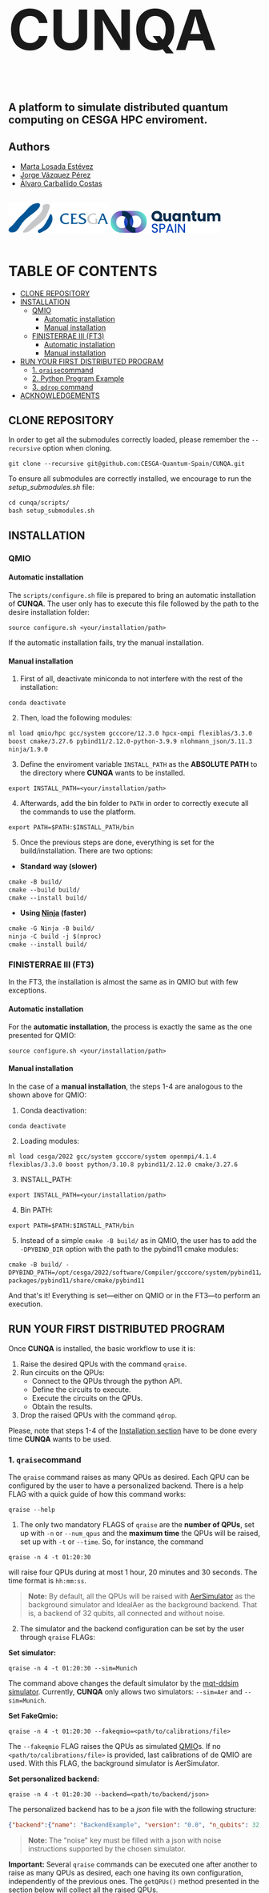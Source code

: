 <h1 style="font-size:8em;" style="text-align: center;"> CUNQA </h1>
<h2> A platform to simulate distributed quantum computing on CESGA HPC enviroment. </h2>


<h2> Authors </h2>
<ul>
  <li> <a href="https://github.com/martalosada">Marta Losada Estévez </a> </li>
  <li> <a href="https://github.com/jorgevazquezperez">Jorge Vázquez Pérez </a></li>
  <li> <a href="https://github.com/alvarocarballido">Álvaro Carballido Costas </a></li>
  <br> 
</ul>

<a href="https://www.cesga.es/"><img src="docs/images/cesga_logo.png" alt="CESGA Logo" width="200" height="60"></a> 
<a href="https://quantumspain-project.es/"><img src="docs/images/quantumspain_logo.png" alt="QuantumSpain Logo" width="220" height="45"></a>
<br> 
<br>

# TABLE OF CONTENTS
  - [CLONE REPOSITORY](#clone-repository)
  - [INSTALLATION](#installation)
    - [QMIO](#qmio)
      - [Automatic installation](#automatic-installation)
      - [Manual installation](#manual-installation)
    - [FINISTERRAE III (FT3)](#finisterrae-iii-ft3)
      - [Automatic installation](#automatic-installation-1)
      - [Manual installation](#manual-installation-1)
  - [RUN YOUR FIRST DISTRIBUTED PROGRAM](#run-your-first-distributed-program)
    - [1. `qraise`command](#1-qraisecommand)
    - [2. Python Program Example](#2-python-program-example)
    - [3. `qdrop` command](#3-qdrop-command)
  - [ACKNOWLEDGEMENTS](#acknowledgements)


## CLONE REPOSITORY
In order to get all the submodules correctly loaded, please remember the `--recursive` option when cloning.

```console
git clone --recursive git@github.com:CESGA-Quantum-Spain/CUNQA.git
```
To ensure all submodules are correctly installed, we encourage to run the *setup_submodules.sh* file:

```console
cd cunqa/scripts/
bash setup_submodules.sh
```

## INSTALLATION 
### QMIO
#### Automatic installation
The `scripts/configure.sh` file is prepared to bring an automatic installation of **CUNQA**. The user only has to execute this file followed by the path to the desire installation folder: 

```console
source configure.sh <your/installation/path>
``` 

If the automatic installation fails, try the manual installation.

#### Manual installation

1. First of all, deactivate miniconda to not interfere with the rest of the installation:

```console
conda deactivate
```

2. Then, load the following modules:

```console
ml load qmio/hpc gcc/system gcccore/12.3.0 hpcx-ompi flexiblas/3.3.0 boost cmake/3.27.6 pybind11/2.12.0-python-3.9.9 nlohmann_json/3.11.3 ninja/1.9.0
```

3. Define the enviroment variable `INSTALL_PATH` as the **ABSOLUTE PATH** to the directory where **CUNQA** wants to be installed. 

```console
export INSTALL_PATH=<your/installation/path>
```

4. Afterwards, add the bin folder to `PATH` in order to correctly execute all the commands to use the platform.

```console
export PATH=$PATH:$INSTALL_PATH/bin
```

5. Once the previous steps are done, everything is set for the build/installation. There are two options: 
    
* **Standard way (slower)**
```console
cmake -B build/ 
cmake --build build/
cmake --install build/
```

* **Using [Ninja](https://ninja-build.org/) (faster)**
```console
cmake -G Ninja -B build/
ninja -C build -j $(nproc)
cmake --install build/
```


### FINISTERRAE III (FT3)

In the FT3, the installation is almost the same as in QMIO but with few exceptions. 

#### Automatic installation
For the **automatic installation**, the process is exactly the same as the one presented for QMIO:

```console
source configure.sh <your/installation/path>
``` 

#### Manual installation
In the case of a **manual installation**, the steps 1-4 are analogous to the shown above for QMIO:

1. Conda deactivation:

```console
conda deactivate
```

2. Loading modules:

```console
ml load cesga/2022 gcc/system gcccore/system openmpi/4.1.4 flexiblas/3.3.0 boost python/3.10.8 pybind11/2.12.0 cmake/3.27.6
```

3. INSTALL_PATH:

```console
export INSTALL_PATH=<your/installation/path>
```

4. Bin PATH:

```console
export PATH=$PATH:$INSTALL_PATH/bin
```

5. Instead of a simple `cmake -B build/` as in QMIO, the user has to add the `-DPYBIND_DIR` option with the path to the pybind11 cmake modules:

```console
cmake -B build/ -DPYBIND_PATH=/opt/cesga/2022/software/Compiler/gcccore/system/pybind11/2.12.0/lib/python3.9/site-packages/pybind11/share/cmake/pybind11
```

And that's it! Everything is set—either on QMIO or in the FT3—to perform an execution. 

## RUN YOUR FIRST DISTRIBUTED PROGRAM

Once **CUNQA** is installed, the basic workflow to use it is:
1. Raise the desired QPUs with the command `qraise`.
2. Run circuits on the QPUs:
    - Connect to the QPUs through the python API.
    - Define the circuits to execute.
    - Execute the circuits on the QPUs.
    - Obtain the results.
3. Drop the raised QPUs with the command `qdrop`.

Please, note that steps 1-4 of the [Installation section](#installation) have to be done every time **CUNQA** wants to be used.

### 1. `qraise`command
The `qraise` command raises as many QPUs as desired. Each QPU can be configured by the user to have a personalized backend. There is a help FLAG with a quick guide of how this command works:
```console
qraise --help
```
1. The only two mandatory FLAGS of `qraise` are the **number of QPUs**, set up with `-n` or `--num_qpus` and the **maximum time** the QPUs will be raised, set up with `-t` or `--time`. 
So, for instance, the command 
```console 
qraise -n 4 -t 01:20:30
``` 
will raise four QPUs during at most 1 hour, 20 minutes and 30 seconds. The time format is `hh:mm:ss`.
> **Note:** By default, all the QPUs will be raised with [AerSimulator](https://github.com/Qiskit/qiskit-aer) as the background simulator and IdealAer as the background backend. That is, a backend of 32 qubits, all connected and without noise.
2. The simulator and the backend configuration can be set by the user through `qraise` FLAGs:

**Set simulator:** 
```console
qraise -n 4 -t 01:20:30 --sim=Munich
```
The command above changes the default simulator by the [mqt-ddsim simulator](https://github.com/cda-tum/mqt-ddsim). Currently, **CUNQA** only allows two simulators: ``--sim=Aer`` and ``--sim=Munich``.

**Set FakeQmio:**
```console
qraise -n 4 -t 01:20:30 --fakeqmio=<path/to/calibrations/file>
```
The `--fakeqmio` FLAG raises the QPUs as simulated [QMIO](https://www.cesga.es/infraestructuras/cuantica/)s. If no `<path/to/calibrations/file>` is provided, last calibrations of de QMIO are used. With this FLAG, the background simulator is AerSimulator.

**Set personalized backend:**
```console
qraise -n 4 -t 01:20:30 --backend=<path/to/backend/json>
```
The personalized backend has to be a *json* file with the following structure:
```json
{"backend":{"name": "BackendExample", "version": "0.0", "n_qubits": 32,"url": "", "is_simulator": true, "conditional": true, "memory": true, "max_shots": 1000000, "description": "", "basis_gates": [], "custom_instructions": "", "gates": [], "coupling_map": []}, "noise": {}}
```

> **Note:** The "noise" key must be filled with a json with noise instructions supported by the chosen simulator.

**Important:** Several `qraise` commands can be executed one after another to raise as many QPUs as desired, each one having its own configuration, independently of the previous ones. The `getQPUs()` method presented in the section below will collect all the raised QPUs.

### 2. Python Program Example
Once the QPUs are raised, they are ready to execute any quantum circuit. The following script shows a basic workflow.

**Warning:** To execute the following python example it is needed  to load the [Qiskit](https://github.com/Qiskit/qiskit) module:

In QMIO:
```console 
module load qmio/hpc gcc/12.3.0 qiskit/1.2.4-python-3.9.9
```

In FT3:
```console 
module load cesga/2022 gcc/system qiskit/1.2.4
```


```python 
# Python Script Example

import os
import sys

# Adding pyhton folder path to detect modules
INSTALL_PATH = os.getenv("INSTALL_PATH")
sys.path.insert(0, INSTALL_PATH)

# Let's get the raised QPUs
from cunqa.qpu import getQPUs

qpus  = getQPUs() # List of raised QPUs
for q in qpus:
    print(f"QPU {q.id}, name: {q.backend.name}, backend: {q.backend.simulator}, version: {q.backend.version}.")

# Let's create a circuit to run in our QPUs
from qiskit import QuantumCircuit

N_QUBITS = 2 # Number of qubits
qc = QuantumCircuit(N_QUBITS)
qc.h(0)
qc.cx(0,1)
qc.measure_all()

# Time to run
qpu0 = qpu[0] # Select one of the raise QPUs

job = qpu0.run(qc, transpile = True, shots = 1000)

result = job.result() # Get the result of the execution

counts = result.get_counts() 
```

**Note:** It is not mandatory to run a *QuantumCircuit* from Qiskit. The `.run` method also supports *OpenQASM 2.0* and *json* format. The last with the following structure: 
```json
{"instructions": [{"name": "h", "qubits": [0], "params": []},{"name": "cx", "qubits": [0, 1], "params": []}, {"name": "rx", "qubits": [0], "params": [0.39528385768119634]}, {"name": "measure", "qubits": [0], "memory": [0]}], "num_qubits": 2, "num_clbits": 4, "quantum_registers": {"q": [0, 1]}, "classical_registers": {"c": [0, 1], "other_measure_name": [2], "meas": [3]}}

```
### 3. `qdrop` command
Once the work is finished, the raised QPUs should be dropped in order to not monopolize computational resources. 

The `qdrop` command can be used to drop all the QPUs raised with a single `qraise` by passing the corresponding qraise `SLURM_JOB_ID`:
```console 
qdrop SLURM_JOB_ID
```
Note that the ```SLURM_JOB_ID``` can be obtained, for instance, executing the `squeue` command.

To drop all the raised QPUs, just execute:
```console 
qdrop --all
```

## ACKNOWLEDGEMENTS

